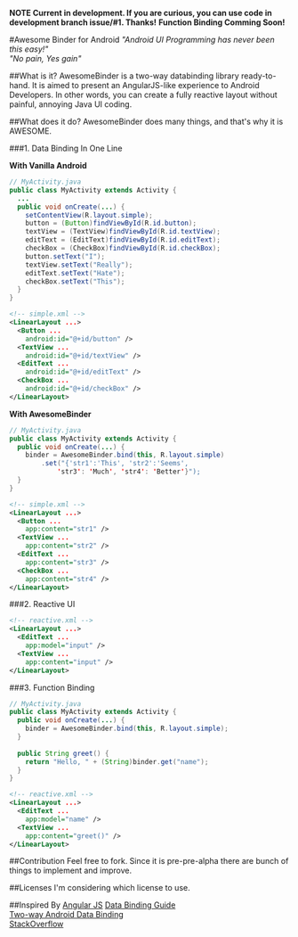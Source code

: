 **NOTE Current in development. If you are curious, you can use code in development branch issue/#1. Thanks!**
**Function Binding Comming Soon!**

#Awesome Binder for Android
*"Android UI Programming has never been this easy!"*  
*"No pain, Yes gain"*

##What is it?
AwesomeBinder is a two-way databinding library ready-to-hand. It is aimed to present an AngularJS-like experience to Android Developers. In other words, you can create a fully reactive layout without painful, annoying Java UI coding.

##What does it do?
AwesomeBinder does many things, and that's why it is AWESOME.

###1. Data Binding In One Line

**With Vanilla Android**  
```Java
// MyActivity.java
public class MyActivity extends Activity {
  ...
  public void onCreate(...) {
    setContentView(R.layout.simple);
    button = (Button)findViewById(R.id.button);
    textView = (TextView)findViewById(R.id.textView);
    editText = (EditText)findViewById(R.id.editText);
    checkBox = (CheckBox)findViewById(R.id.checkBox);
    button.setText("I");
    textView.setText("Really");
    editText.setText("Hate");
    checkBox.setText("This");
  }
}
```

```xml
<!-- simple.xml -->
<LinearLayout ...>
  <Button ...
    android:id="@+id/button" />
  <TextView ...
    android:id="@+id/textView" />
  <EditText ...
    android:id="@+id/editText" />
  <CheckBox ...
    android:id="@+id/checkBox" />
</LinearLayout>
```

**With AwesomeBinder**  
```Java
// MyActivity.java
public class MyActivity extends Activity {
  public void onCreate(...) {
    binder = AwesomeBinder.bind(this, R.layout.simple)
        .set("{'str1':'This', 'str2':'Seems',
            'str3': 'Much', 'str4': 'Better'}");
  }
}
```

```xml
<!-- simple.xml -->
<LinearLayout ...>
  <Button ...
    app:content="str1" />
  <TextView ...
    app:content="str2" />
  <EditText ...
    app:content="str3" />
  <CheckBox ...
    app:content="str4" />
</LinearLayout>
```

###2. Reactive UI
```xml
<!-- reactive.xml -->
<LinearLayout ...>
  <EditText ...
    app:model="input" />
  <TextView ...
    app:content="input" />
</LinearLayout>
```

###3. Function Binding
```Java
// MyActivity.java
public class MyActivity extends Activity {
  public void onCreate(...) {
    binder = AwesomeBinder.bind(this, R.layout.simple);
  }
  
  public String greet() {
    return "Hello, " + (String)binder.get("name");
  }
}
```

```xml
<!-- reactive.xml -->
<LinearLayout ...>
  <EditText ...
    app:model="name" />
  <TextView ...
    app:content="greet()" />
</LinearLayout>
```


##Contribution
Feel free to fork. Since it is pre-pre-alpha there are bunch of things to implement and improve.

##Licenses
I'm considering which license to use.

##Inspired By
[Angular JS](http://angularjs.org)
[Data Binding Guide](http://developer.android.com/intl/ko/tools/data-binding/guide.html)  
[Two-way Android Data Binding](https://medium.com/@fabioCollini/android-data-binding-f9f9d3afc761#.8w9rk69sf)  
[StackOverflow](http://stackoverflow.com/questions/4685563/how-to-pass-a-function-as-a-parameter-in-java)  
